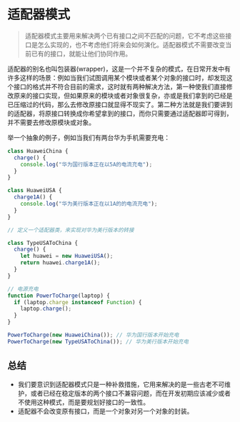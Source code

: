 <!--
 * @Description: 适配器模式
 * @version:
 * @Author: 宁四凯
 * @Date: 2020-09-12 13:58:52
 * @LastEditors: 宁四凯
 * @LastEditTime: 2020-09-16 11:25:32
-->

# 适配器模式

> 适配器模式主要用来解决两个已有接口之间不匹配的问题，它不考虑这些接口是怎么实现的，也不考虑他们将来会如何演化。适配器模式不需要改变当前已有的接口，就能让他们协同作用。

适配器的别名也叫包装器(wrapper)，这是一个并不复杂的模式，在日常开发中有许多这样的场景：例如当我们试图调用某个模块或者某个对象的接口时，却发现这个接口的格式并不符合目前的需求，这时就有两种解决方法，第一种使我们直接修改原来的接口实现，但如果原来的模块或者对象很复杂，亦或是我们拿到的已经是已压缩过的代码，那么去修改原接口就显得不现实了。第二种方法就是我们要讲到的适配器，将原接口转换成你希望拿到的接口，而你只需要通过适配器即可得到，并不需要去修改原模块或对象。

举一个抽象的例子，例如当我们有两台华为手机需要充电：

```javascript
class HuaweiChina {
  charge() {
    console.log("华为国行版本正在以5A的电流充电");
  }
}

class HuaweiUSA {
  charge1A() {
    console.log("华为美行版本正在以1A的的电流充电");
  }
}

// 定义一个适配器类，来实现对华为美行版本的转接

class TypeUSAToChina {
  charge() {
    let huawei = new HuaweiUSA();
    return huawei.charge1A();
  }
}

// 电源充电
function PowerToCharge(laptop) {
  if (laptop.charge instanceof Function) {
    laptop.charge();
  }
}

PowerToCharge(new HuaweiChina()); // 华为国行版本开始充电
PowerToCharge(new TypeUSAToChina()); // 华为美行版本开始充电
```

## 总结

- 我们要意识到适配器模式只是一种补救措施，它用来解决的是一些古老不可维护，或者已经在稳定版本的两个接口不兼容问题，而在开发初期应该减少或者不使用这种模式，而是要规划好接口的一致性。
- 适配器不会改变原有接口，而是一个对象对另一个对象的封装。
